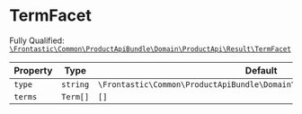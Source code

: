 #  TermFacet

Fully Qualified: [`\Frontastic\Common\ProductApiBundle\Domain\ProductApi\Result\TermFacet`](../../../../../../src/php/ProductApiBundle/Domain/ProductApi/Result/TermFacet.php)



Property|Type|Default|Description
--------|----|-------|-----------
`type`|`string`|`\Frontastic\Common\ProductApiBundle\Domain\ProductApi\Facets::TYPE_TERM`|
`terms`|`Term[]`|`[]`|

